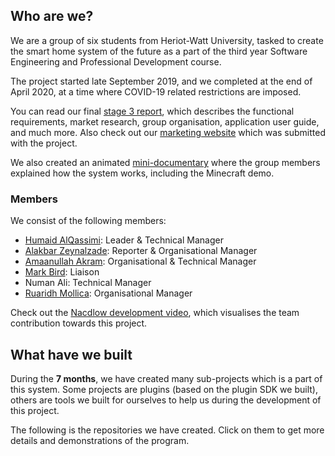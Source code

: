 ## Who are we?

We are a group of six students from Heriot-Watt University, tasked to create
the smart home system of the future as a part of the third year Software
Engineering and Professional Development course.

The project started late September 2019, and we completed at the end of April
2020, at a time where COVID-19 related restrictions are imposed.

You can read our final [stage 3 report](/nacdlow-stage-3-report.pdf), which
describes the functional requirements, market research, group organisation,
application user guide, and much more. Also check out our [marketing website]
which was submitted with the project.

We also created an animated [mini-documentary] where the group members
explained how the system works, including the Minecraft demo.

[mini-documentary]: https://www.youtube.com/watch?v=KMfItuTf2jQ
[marketing website]: https://marketing.nacdlow.com

### Members
We consist of the following members:

- [Humaid AlQassimi](https://humaidq.ae): Leader & Technical Manager
- [Alakbar Zeynalzade](https://alak.bar):
  Reporter & Organisational Manager
- [Amaanullah Akram](https://www.amaanakram.tech/): Organisational &
  Technical Manager
- [Mark Bird](https://www.linkedin.com/in/mark-bird-/): Liaison
- Numan Ali: Technical Manager
- [Ruaridh Mollica](https://ruaridhmollica.com/):
  Organisational Manager

Check out the [Nacdlow development
video](https://www.youtube.com/watch?v=ucULPQeh7FQ), which visualises the
team contribution towards this project.

## What have we built
During the **7 months**, we have created many sub-projects which is a part of
this system. Some projects are plugins (based on the plugin SDK we built),
others are tools we built for ourselves to help us during the development of
this project.

The following is the repositories we have created. Click on them to get more
details and demonstrations of the program.
